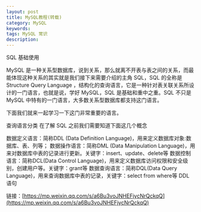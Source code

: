 ```yaml
---
layout: post
title: MySQL教程(转载)
category: MySQL
keywords: 
tags: MySQL 常识
description: 
---
```


SQL 基础使用

MySQL 是一种关系型数据库，说到关系，那么就离不开表与表之间的关系，而最能体现这种关系的其实就是我们接下来需要介绍的主角 SQL，SQL 的全称是 Structure Query Language ，结构化的查询语言，它是一种针对表关联关系所设计的一门语言，也就是说，学好 MySQL，SQL 是基础和重中之重。SQL 不只是 MySQL 中特有的一门语言，大多数关系型数据库都支持这门语言。

下面我们就来一起学习一下这门非常重要的语言。

查询语言分类
在了解 SQL 之前我们需要知道下面这几个概念

数据定义语言：简称DDL (Data Definition Language)，用来定义数据库对象:数据库、表、列等；
数据操作语言：简称DML (Data Manipulation Language)，用来对数据库中表的记录进行更新。关键字：insert、update、delete等
数据控制语言：简称DCL(Data Control Language)，用来定义数据库访问权限和安全级别，创建用户等。关键字：grant等
数据查询语言：简称DQL(Data Query Language)，用来查询数据库中表的记录，关键字：select from where等
DDL 语句

链接：[https://mp.weixin.qq.com/s/a6Bu3voJNHEFjycNrQckqQ](https://mp.weixin.qq.com/s/a6Bu3voJNHEFjycNrQckqQ)